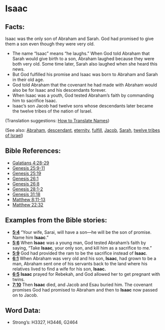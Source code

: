 # Isaac

## Facts:

Isaac was the only son of Abraham and Sarah. God had promised to give them a son even though they were very old.

* The name “Isaac” means “he laughs.” When God told Abraham that Sarah would give birth to a son, Abraham laughed because they were both very old. Some time later, Sarah also laughed when she heard this news.
* But God fulfilled his promise and Isaac was born to Abraham and Sarah in their old age.
* God told Abraham that the covenant he had made with Abraham would also be for Isaac and his descendants forever.
* When Isaac was a youth, God tested Abraham’s faith by commanding him to sacrifice Isaac.
* Isaac’s son Jacob had twelve sons whose descendants later became the twelve tribes of the nation of Israel.

(Translation suggestions: [How to Translate Names](rc://en/ta/man/translate/translate-names))

(See also: [Abraham](../names/abraham.md), [descendant](../other/descendant.md), [eternity](../kt/eternity.md), [fulfill](../kt/fulfill.md), [Jacob](../names/jacob.md), [Sarah](../names/sarah.md), [twelve tribes of Israel](../other/12tribesofisrael.md))

## Bible References:

* [Galatians 4:28-29](rc://en/tn/help/gal/04/28)
* [Genesis 25:9-11](rc://en/tn/help/gen/25/09)
* [Genesis 25:19](rc://en/tn/help/gen/25/19)
* [Genesis 26:1](rc://en/tn/help/gen/26/1)
* [Genesis 26:8](rc://en/tn/help/gen/26/08)
* [Genesis 28:1-2](rc://en/tn/help/gen/28/01)
* [Genesis 31:18](rc://en/tn/help/gen/31/18)
* [Matthew 8:11-13](rc://en/tn/help/mat/08/11)
* [Matthew 22:32](rc://en/tn/help/mat/22/32)

## Examples from the Bible stories:

* __[5:4](rc://en/tn/help/obs/05/04)__ “Your wife, Sarai, will have a son—he will be the son of promise. Name him __Isaac__.”
* __[5:6](rc://en/tn/help/obs/05/06)__ When __Isaac__ was a young man, God tested Abraham’s faith by saying, “Take __Isaac__, your only son, and kill him as a sacrifice to me.”
* __[5:9](rc://en/tn/help/obs/05/09)__ God had provided the ram to be the sacrifice instead of __Isaac__.
* __[6:1](rc://en/tn/help/obs/06/01)__ When Abraham was very old and his son, __Isaac__, had grown to be a man, Abraham sent one of his servants back to the land where his relatives lived to find a wife for his son, __Isaac.__
* __[6:5](rc://en/tn/help/obs/06/05)__ __Isaac__ prayed for Rebekah, and God allowed her to get pregnant with twins.
* __[7:10](rc://en/tn/help/obs/07/10)__ Then __Isaac__ died, and Jacob and Esau buried him. The covenant promises God had promised to Abraham and then to __Isaac__ now passed on to Jacob.

## Word Data:

* Strong’s: H3327, H3446, G2464
